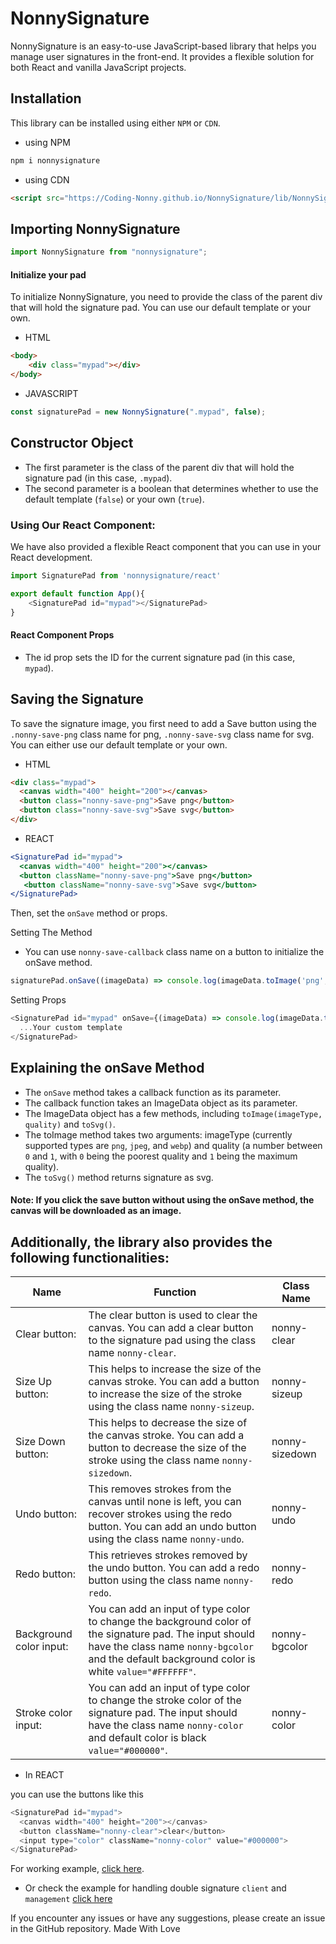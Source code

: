 # NonnySignature

NonnySignature is an easy-to-use JavaScript-based library that helps you manage user signatures in the front-end. It provides a flexible solution for both React and vanilla JavaScript projects.

## Installation
This library can be installed using either `NPM` or `CDN`.

- using NPM
```js
npm i nonnysignature
```
- using CDN 
```html
<script src="https://Coding-Nonny.github.io/NonnySignature/lib/NonnySignature.js"></script>
```
## Importing NonnySignature

```js
import NonnySignature from "nonnysignature";
```
#### Initialize your pad
To initialize NonnySignature, you need to provide the class of the parent div that will hold the signature pad. You can use our default template or your own.
- HTML
```html
<body>
    <div class="mypad"></div>
</body>
```

- JAVASCRIPT

```js
const signaturePad = new NonnySignature(".mypad", false);
```

## Constructor Object
- The first parameter is the class of the parent div that will hold the signature pad (in this case, `.mypad`).
- The second parameter is a boolean that determines whether to use the default template (`false`) or your own (`true`).

### Using Our React Component:

We have also provided a flexible React component that you can use in your React development. 

```js
import SignaturePad from 'nonnysignature/react'

export default function App(){
    <SignaturePad id="mypad"></SignaturePad>
}
```

#### React Component Props
- The id prop sets the ID for the current signature pad (in this case, `mypad`).

## Saving the Signature
To save the signature image, you first need to add a Save button using the `.nonny-save-png` class name for png, `.nonny-save-svg` class name for svg. You can either use our default template or your own.

- HTML
```html
<div class="mypad">
  <canvas width="400" height="200"></canvas>
  <button class="nonny-save-png">Save png</button>
  <button class="nonny-save-svg">Save svg</button>
</div>
```
- REACT
```jsx
<SignaturePad id="mypad">
  <canvas width="400" height="200"></canvas>
  <button className="nonny-save-png">Save png</button>
   <button className="nonny-save-svg">Save svg</button>
</SignaturePad>
```
Then, set the `onSave` method or props.

Setting The Method

- You can use `nonny-save-callback` class name on a button to initialize the onSave method.

```js
signaturePad.onSave((imageData) => console.log(imageData.toImage('png', 1)));
```
Setting Props

```js
<SignaturePad id="mypad" onSave={(imageData) => console.log(imageData.toImage('png', 1))}>
  ...Your custom template
</SignaturePad>
```

## Explaining the onSave Method
- The `onSave` method takes a callback function as its parameter.
- The callback function takes an ImageData object as its parameter.
- The ImageData object has a few methods, including `toImage(imageType, quality)` and `toSvg()`.
- The toImage method takes two arguments: imageType (currently supported types are `png`, `jpeg`, and `webp`) and quality (a number between `0` and `1`, with `0` being the poorest quality and `1` being the maximum quality).
- The `toSvg()` method returns signature as svg.

#### Note: If you click the save button without using the onSave method, the canvas will be downloaded as an image.


## Additionally, the library also provides the following functionalities:

| Name | Function | Class Name |
| -------- | -------- | -------- |
| Clear button: |  The clear button is used to clear the canvas. You can add a clear button to the signature pad using the class name `nonny-clear`. | nonny-clear |
|  Size Up button: | This helps to increase the size of the canvas stroke. You can add a button to increase the size of the stroke using the class name `nonny-sizeup`. | nonny-sizeup |
|  Size Down button: | This helps to decrease the size of the canvas stroke. You can add a button to decrease the size of the stroke using the class name `nonny-sizedown`. | nonny-sizedown |
|  Undo button: | This removes strokes from the canvas until none is left, you can recover strokes using the redo button. You can add an undo button using the class name `nonny-undo`. | nonny-undo |
|  Redo button: | This retrieves strokes removed by the undo button. You can add a redo button using the class name `nonny-redo`. | nonny-redo |
|  Background color input: | You can add an input of type color to change the background color of the signature pad. The input should have the class name `nonny-bgcolor` and the default background color is white `value="#FFFFFF"`. | nonny-bgcolor |
|  Stroke color input: | You can add an input of type color to change the stroke color of the signature pad. The input should have the class name `nonny-color` and default color is black `value="#000000"`. | nonny-color |
- In REACT

you can use the buttons like this
```js
<SignaturePad id="mypad">
  <canvas width="400" height="200"></canvas>
  <button className="nonny-clear">clear</button>
  <input type="color" className="nonny-color" value="#000000">
</SignaturePad>
```
For working example, [click here](https://coding-nonny.github.io/NonnySignature/). 
- Or check the example for handling double signature `client` and `management`
[click here](https://github.com/Coding-Nonny/NonnySignature/blob/main/examples/2signatures.html)


If you encounter any issues or have any suggestions, please create an issue in the GitHub repository.
Made With Love 
